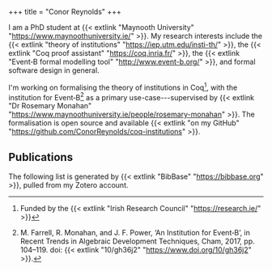 +++
title = "Conor Reynolds"
+++

I am a PhD student at {{< extlink "Maynooth University" "https://www.maynoothuniversity.ie/" >}}. My research interests include the {{< extlink "theory of institutions" "https://iep.utm.edu/insti-th/" >}}, the {{< extlink "Coq proof assistant" "https://coq.inria.fr/" >}}, the {{< extlink "Event&#8209;B formal modelling tool" "http://www.event-b.org/" >}}, and formal software design in general.

I'm working on formalising the theory of institutions in Coq[^1], with the institution for Event&#8209;B[^2] as a primary use-case---supervised by {{< extlink "Dr Rosemary Monahan" "https://www.maynoothuniversity.ie/people/rosemary-monahan" >}}. The formalisation is open source and available {{< extlink "on my GitHub" "https://github.com/ConorReynolds/coq-institutions" >}}.

[^1]: Funded by the {{< extlink "Irish Research Council" "https://research.ie/" >}}
[^2]: M. Farrell, R. Monahan, and J. F. Power, ‘An Institution for Event&#8209;B’, in Recent Trends in Algebraic Development Techniques, Cham, 2017, pp. 104–119. doi: {{< extlink "10/gh36j2" "https://www.doi.org/10/gh36j2" >}}.

## Publications

The following list is generated by {{< extlink "BibBase" "https://bibbase.org" >}}, pulled from my Zotero account.

<script src="https://bibbase.org/show?bib=https%3A%2F%2Fapi.zotero.org%2Fusers%2F4711353%2Fcollections%2FI9IF6ZAC%2Fitems%3Fkey%3Df9heoAbFPXq4p3BWCaVpD9dF%26format%3Dbibtex%26limit%3D100&jsonp=1&hidemenu=true&urlLabel=url&sort=year&theme=default&css=https://cdn.jsdelivr.net/npm/bootstrap@4.5.3/dist/css/bootstrap.min.css"></script>

